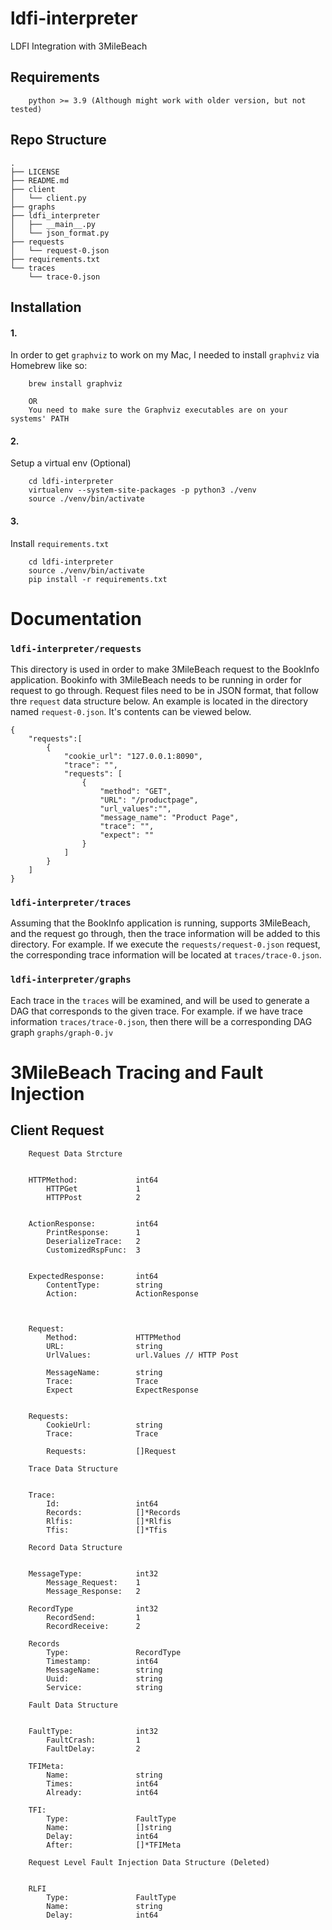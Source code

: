 # ldfi-interpreter
LDFI Integration with 3MileBeach

## Requirements
```
    python >= 3.9 (Although might work with older version, but not tested)
```

## Repo Structure
```
.
├── LICENSE
├── README.md
├── client
│   └── client.py
├── graphs
├── ldfi_interpreter
│   ├── __main__.py
│   └── json_format.py
├── requests
│   └── request-0.json
├── requirements.txt
└── traces
    └── trace-0.json
```
## Installation
#### 1.
In order to get `graphviz` to work on my Mac, I needed to install `graphviz` via Homebrew like so:
```
    brew install graphviz

    OR
    You need to make sure the Graphviz executables are on your systems' PATH
```

#### 2.
Setup a virtual env (Optional)
```
    cd ldfi-interpreter
    virtualenv --system-site-packages -p python3 ./venv
    source ./venv/bin/activate
```

#### 3.
Install `requirements.txt`
```
    cd ldfi-interpreter
    source ./venv/bin/activate
    pip install -r requirements.txt
```

# Documentation
### `ldfi-interpreter/requests`
This directory is used in order to make 3MileBeach request to the BookInfo application. Bookinfo with 3MileBeach needs to be running in order for request to go through. Request files need to be in JSON format, that follow thre `request` data structure below. An example is located in the directory named `request-0.json`. It's contents can be viewed below.
```
{
    "requests":[
        {
            "cookie_url": "127.0.0.1:8090",
            "trace": "",
            "requests": [
                {
                    "method": "GET",
                    "URL": "/productpage",
                    "url_values":"",
                    "message_name": "Product Page",
                    "trace": "",
                    "expect": ""
                }
            ]
        }
    ]
}
```


### `ldfi-interpreter/traces`
Assuming that the BookInfo application is running, supports 3MileBeach, and the request go through, then the trace information will be added to this directory. For example. If we execute the `requests/request-0.json` request, the corresponding trace information will be located at `traces/trace-0.json`.


### `ldfi-interpreter/graphs`
Each trace in the `traces` will be examined, and will be used to generate a DAG that corresponds to the given trace. For example. if we have trace information `traces/trace-0.json`, then there will be a corresponding DAG graph `graphs/graph-0.jv`

# 3MileBeach Tracing and Fault Injection

## Client Request
```
    Request Data Strcture


    HTTPMethod:             int64
        HTTPGet             1
        HTTPPost            2


    ActionResponse:         int64
        PrintResponse:      1
        DeserializeTrace:   2
        CustomizedRspFunc:  3


    ExpectedResponse:       int64
        ContentType:        string
        Action:             ActionResponse



    Request:
        Method:             HTTPMethod
        URL:                string
        UrlValues:          url.Values // HTTP Post

        MessageName:        string
        Trace:              Trace
        Expect              ExpectResponse


    Requests:
        CookieUrl:          string
        Trace:              Trace

        Requests:           []Request

```
```
    Trace Data Structure


    Trace:
        Id:                 int64
        Records:            []*Records
        Rlfis:              []*Rlfis
        Tfis:               []*Tfis
```
```
    Record Data Structure


    MessageType:            int32
        Message_Request:    1
        Message_Response:   2

    RecordType              int32
        RecordSend:         1
        RecordReceive:      2

    Records
        Type:               RecordType
        Timestamp:          int64
        MessageName:        string
        Uuid:               string
        Service:            string
```
```
    Fault Data Structure


    FaultType:              int32
        FaultCrash:         1
        FaultDelay:         2

    TFIMeta:
        Name:               string
        Times:              int64
        Already:            int64

    TFI:
        Type:               FaultType
        Name:               []string
        Delay:              int64
        After:              []*TFIMeta
```
```
    Request Level Fault Injection Data Structure (Deleted)


    RLFI
        Type:               FaultType
        Name:               string
        Delay:              int64
```
